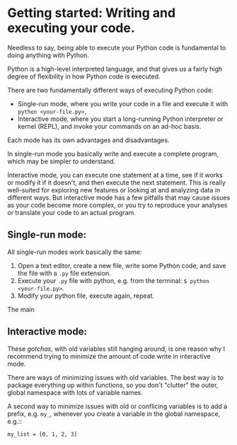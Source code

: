 


Getting started: Writing and executing your code.
=================================================

Needless to say, being able to execute your Python code is fundamental to doing anything with Python.

Python is a high-level interpreted language, and that gives us a fairly high degree of flexibility in
how Python code is executed.


There are two fundamentally different ways of executing Python code:

* Single-run mode, where you write your code in a file and execute it with ``python <your-file.py>``,
* Interactive mode, where you start a long-running Python interpreter or kernel (REPL),
    and invoke your commands on an ad-hoc basis.

Each mode has its own advantages and disadvantages.

In single-run mode you basically write and execute a complete program, which may be simpler to understand.

Interactive mode, you can execute one statement at a time, see if it works or modify it if it doesn't,
and then execute the next statement.
This is really well-suited for exploring new features or looking at and analyzing data in different ways.
But interactive mode has a few pitfalls that may cause issues as your code become more complex,
or you try to reproduce your analyses or translate your code to an actual program.


Single-run mode:
----------------

All single-run modes work basically the same:
1. Open a text editor, create a new file, write some Python code, and save the file with a ``.py`` file extension.
2. Execute your `.py` file with python, e.g. from the terminal: ``$ python <your-file.py>``.
3. Modify your python file, execute again, repeat.

The main








Interactive mode:
-----------------





These *gotchas*, with old variables still hanging around, is one reason why
I recommend trying to minimize the amount of code write in interactive mode.

There are ways of minimizing issues with old variables.
The best way is to package everything up within functions,
so you don't "clutter" the outer, global namespace with lots of variable names.

A second way to minimize issues with old or conflicing variables
is to add a prefix, e.g. ``my_``, whenever you create a variable in the global namespace, e.g.::

    my_list = [0, 1, 2, 3]


